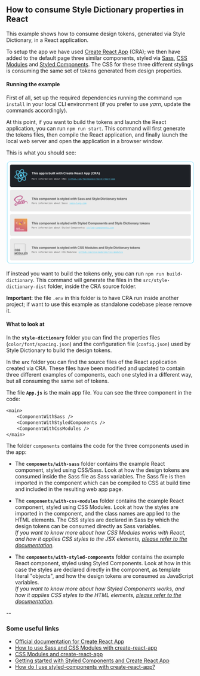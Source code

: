 ## How to consume Style Dictionary properties in React

This example shows how to consume design tokens, generated via Style Dictionary, in a React application. 

To setup the app we have used [Create React App](https://facebook.github.io/create-react-app/) (CRA); we then have added to the default page three similar components, styled via [Sass](http://sass-lang.com/), [CSS Modules](https://github.com/css-modules/css-modules) and [Styled Components](https://www.styled-components.com). The CSS for these three different stylings is consuming the same set of tokens generated from design properties.

#### Running the example

First of all, set up the required dependencies running the command `npm install` in your local CLI environment (if you prefer to use *yarn*, update the commands accordingly).

At this point, if you want to build the tokens and launch the React application, you can run `npm run start`. This command will first generate the tokens files, then compile the React application, and finally launch the local web server and open the application in a browser window.

This is what you should see:

<img alt="screenshot of the React application" src="README.media/react-app-screenshot.png" />

If instead you want to build the tokens only, you can run `npm run build-dictionary`. This command will generate the files in the `src/style-dictionary-dist` folder, inside the CRA source folder.

**Important**: the file `.env` in this folder is to have CRA run inside another project; if want to use this example as standalone codebase please remove it.


#### What to look at

In the **`style-dictionary`** folder you can find the properties files (`color/font/spacing.json`) and the configuration file (`config.json`) used by Style Dictionary to build the design tokens.

In the **`src`** folder you can find the source files of the React application created via CRA. These files have been modified and updated to contain three different examples of components, each one styled in a different way, but all consuming the same set of tokens.

The file **`App.js`** is the main app file. You can see the three component in the code:

```
<main>
    <ComponentWithSass />
    <ComponentWithStyledComponents />
    <ComponentWithCssModules />
</main>
```

The folder `components` contains the code for the three components used in the app:

- The **`components/with-sass`** folder contains the example React component, styled using CSS/Sass. Look at how the design tokens are consumed inside the Sass file as Sass variables. The Sass file is then imported in the component which can be compiled to CSS at build time and included in the resulting web app page.

- The **`components/with-css-modules`** folder contains the example React component, styled using CSS Modules. Look at how the styles are imported in the component, and the class names are applied to the HTML elements. The CSS styles are declared in Sass by which the design tokens can be consumed directly as Sass variables.<br>*If you want to know more about how CSS Modules works with React, and how it applies CSS styles to the JSX elements, [please refer to the documentation](https://github.com/css-modules/css-modules/blob/master/docs/css-modules-with-react.md).*

* The **`components/with-styled-components`** folder contains the example React component, styled using Styled Components. Look at how in this case the styles are declared directly in the component, as template literal "objects", and how the design tokens are consumed as JavaScript variables.<br>*If you want to know more about how Styled Components works, and how it applies CSS styles to the HTML elements, [please refer to the documentation](https://www.styled-components.com/docs/basics#getting-started).*

--


### Some useful links

- [Official documentation for Create React App](https://github.com/facebook/create-react-app)
- [How to use Sass and CSS Modules with create-react-app
](https://blog.bitsrc.io/how-to-use-sass-and-css-modules-with-create-react-app-83fa8b805e5e)
- [CSS Modules and create-react-app](https://www.robinwieruch.de/create-react-app-css-modules/)
- [Getting started with Styled Components and Create React App](https://medium.com/styled-components/styled-components-getting-started-c9818acbcbbd)
- [How do I use styled-components with create-react-app?](https://www.styled-components.com/docs/faqs#how-do-i-use-styledcomponents-with-createreactapp)
